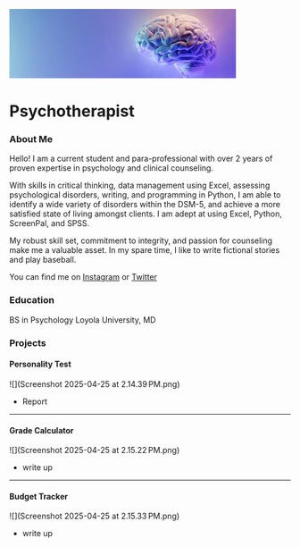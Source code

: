  ![](images.jpg)

# Psychotherapist

### About Me 

Hello! I am a current student and para-professional with over 2 years of proven expertise in psychology and clinical counseling.

With skills in critical thinking, data management using Excel, assessing psychological disorders, writing, and programming in Python, I am able to identify a wide variety of disorders within the DSM-5, and achieve a more satisfied state of living amongst clients. I am adept at using Excel, Python, ScreenPal, and SPSS. 

My robust skill set, commitment to integrity, and passion for counseling make me a valuable asset. In my spare time, I like to write fictional stories and play baseball.

You can find me on [Instagram](https://www.instagram.com/landencahill701/) or [Twitter](https://x.com/solarflare701)

### Education 
BS in Psychology
Loyola University, MD

### Projects

#### Personality Test
![](Screenshot 2025-04-25 at 2.14.39 PM.png)
 - Report

***
#### Grade Calculator
![](Screenshot 2025-04-25 at 2.15.22 PM.png)
 - write up

***
#### Budget Tracker
![](Screenshot 2025-04-25 at 2.15.33 PM.png)
 - write up
